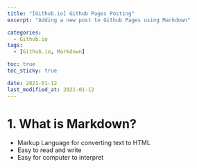 ```yaml
---
title: "[Github.io] Github Pages Posting"
excerpt: "Adding a new post to Github Pages using Markdown"

categories:
  - Github.io
tags:
  - [Github.io, Markdown]

toc: true
toc_sticky: true

date: 2021-01-12
last_modified_at: 2021-01-12
---
```


# 1. What is Markdown?

- Markup Language for converting text to HTML
- Easy to read and write
- Easy for computer to interpret
